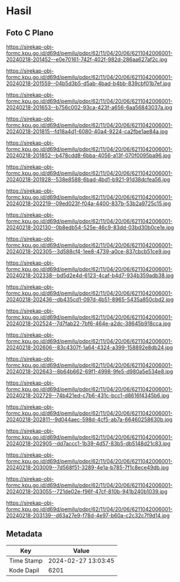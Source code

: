 # Hasil

## Foto C Plano

https://sirekap-obj-formc.kpu.go.id/d69d/pemilu/pdpr/62/11/04/20/06/6211042006001-20240218-201452--e0e70161-742f-402f-982d-286aa627af2c.jpg

https://sirekap-obj-formc.kpu.go.id/d69d/pemilu/pdpr/62/11/04/20/06/6211042006001-20240218-201559--04b5d3b5-d5ab-4bad-b4bb-839cbf01b7ef.jpg

https://sirekap-obj-formc.kpu.go.id/d69d/pemilu/pdpr/62/11/04/20/06/6211042006001-20240218-201653--b756c002-93ca-423f-a656-6aa56843037a.jpg

https://sirekap-obj-formc.kpu.go.id/d69d/pemilu/pdpr/62/11/04/20/06/6211042006001-20240218-201815--fd18a4d1-6080-40a4-9224-ca2fbe1ae84a.jpg

https://sirekap-obj-formc.kpu.go.id/d69d/pemilu/pdpr/62/11/04/20/06/6211042006001-20240218-201852--b478cdd8-6bba-4056-a13f-070f0095ba96.jpg

https://sirekap-obj-formc.kpu.go.id/d69d/pemilu/pdpr/62/11/04/20/06/6211042006001-20240218-201928--538e8588-6bad-4bd1-b921-91d38dcfea56.jpg

https://sirekap-obj-formc.kpu.go.id/d69d/pemilu/pdpr/62/11/04/20/06/6211042006001-20240218-202219--09ed023f-f04a-4400-837b-53b2a9725c15.jpg

https://sirekap-obj-formc.kpu.go.id/d69d/pemilu/pdpr/62/11/04/20/06/6211042006001-20240218-202130--0b8edb54-525e-46c9-83dd-03bd30b0ce1e.jpg

https://sirekap-obj-formc.kpu.go.id/d69d/pemilu/pdpr/62/11/04/20/06/6211042006001-20240218-202305--3d588cf4-1ee8-4739-a0ce-837cbcb51ce9.jpg

https://sirekap-obj-formc.kpu.go.id/d69d/pemilu/pdpr/62/11/04/20/06/6211042006001-20240218-202338--bd5d2e4d-6123-4caf-b4d7-934b359adb38.jpg

https://sirekap-obj-formc.kpu.go.id/d69d/pemilu/pdpr/62/11/04/20/06/6211042006001-20240218-202436--db435cd1-097d-4b51-8965-5435a850cbd2.jpg

https://sirekap-obj-formc.kpu.go.id/d69d/pemilu/pdpr/62/11/04/20/06/6211042006001-20240218-202524--7d7fab22-7bf6-464e-a2dc-38645b918cca.jpg

https://sirekap-obj-formc.kpu.go.id/d69d/pemilu/pdpr/62/11/04/20/06/6211042006001-20240218-202606--83c4307f-1a64-4324-a399-158892e8db24.jpg

https://sirekap-obj-formc.kpu.go.id/d69d/pemilu/pdpr/62/11/04/20/06/6211042006001-20240218-202643--8b64b662-69f1-4998-9fe5-d980a5e534e8.jpg

https://sirekap-obj-formc.kpu.go.id/d69d/pemilu/pdpr/62/11/04/20/06/6211042006001-20240218-202729--74b421ed-c7b6-431c-bcc1-d8616f4345b6.jpg

https://sirekap-obj-formc.kpu.go.id/d69d/pemilu/pdpr/62/11/04/20/06/6211042006001-20240218-202811--9d044aec-598d-4cf5-ab7a-66460258630b.jpg

https://sirekap-obj-formc.kpu.go.id/d69d/pemilu/pdpr/62/11/04/20/06/6211042006001-20240218-202905--dd7accc1-1b39-4d57-83b5-db5148d21c83.jpg

https://sirekap-obj-formc.kpu.go.id/d69d/pemilu/pdpr/62/11/04/20/06/6211042006001-20240218-203009--7d568f51-3289-4e1a-b785-7f1c8ece49db.jpg

https://sirekap-obj-formc.kpu.go.id/d69d/pemilu/pdpr/62/11/04/20/06/6211042006001-20240218-203055--721de02e-f96f-47cf-810b-941b240b1039.jpg

https://sirekap-obj-formc.kpu.go.id/d69d/pemilu/pdpr/62/11/04/20/06/6211042006001-20240218-203139--d63a27e9-f78d-4e97-b60a-c2c32c7f9d14.jpg


## Metadata

| Key        | Value               |
| ---------- | ------------------- |
| Time Stamp | 2024-02-27 13:03:45 |
| Kode Dapil | 6201                |



